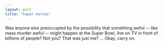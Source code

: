 ```yaml
---
layout: post
title: "Super nerves"
---
```




Was anyone else preoccupied by the possibility that something awful -- like mass murder awful -- might happen at the Super Bowl, live on TV in front of billions of people? Not you? That was just me? ... Okay, carry on.


